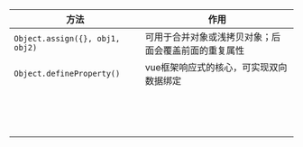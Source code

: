 | 方法                            | 作用                                                 |
| ------------------------------- | ---------------------------------------------------- |
| `Object.assign({}, obj1, obj2)` | 可用于合并对象或浅拷贝对象；后面会覆盖前面的重复属性 |
| `Object.defineProperty()`       | vue框架响应式的核心，可实现双向数据绑定              |
|                                 |                                                      |
|                                 |                                                      |
|                                 |                                                      |
|                                 |                                                      |
|                                 |                                                      |
|                                 |                                                      |
|                                 |                                                      |
|                                 |                                                      |
|                                 |                                                      |
|                                 |                                                      |
|                                 |                                                      |
|                                 |                                                      |
|                                 |                                                      |
|                                 |                                                      |

